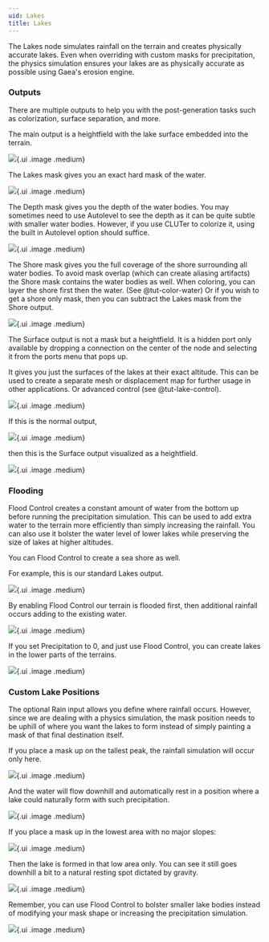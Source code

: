```yaml
---
uid: Lakes
title: Lakes
---
```


The Lakes node simulates rainfall on the terrain and creates physically accurate lakes. Even when overriding with custom masks for precipitation, the physics simulation ensures your lakes are as physically accurate as possible using Gaea's erosion engine.

### Outputs

There are multiple outputs to help you with the post-generation tasks such as colorization, surface separation, and more.

The main output is a heightfield with the lake surface embedded into the terrain.

![](/images/ref/Lakes/Lakes--Normal.webp){.ui .image .medium}

The Lakes mask gives you an exact hard mask of the water.

![](/images/ref/Lakes/Lakes--Mask-Lakes.webp){.ui .image .medium}

The Depth mask gives you the depth of the water bodies. You may sometimes need to use Autolevel to see the depth as it can be quite subtle with smaller water bodies. However, if you use CLUTer to colorize it, using the built in Autolevel option should suffice.

![](/images/ref/Lakes/Lakes--Mask-Depth.webp){.ui .image .medium}

The Shore mask gives you the full coverage of the shore surrounding all water bodies. To avoid mask overlap (which can create aliasing artifacts) the Shore mask contains the water bodies as well. When coloring, you can layer the shore first then the water. (See @tut-color-water) Or if you wish to get a shore only mask, then you can subtract the Lakes mask from the Shore output.

![](/images/ref/Lakes/Lakes--Mask-Shore.webp){.ui .image .medium}

The Surface output is not a mask but a heightfield. It is a hidden port only available by dropping a connection on the center of the node and selecting it from the ports menu that pops up.

It gives you just the surfaces of the lakes at their exact altitude. This can be used to create a separate mesh or displacement map for further usage in other applications. Or advanced control (see @tut-lake-control). 

![](/images/ref/Lakes/Lakes--Mask-Surface.webp){.ui .image .medium}

If this is the normal output,

![](/images/ref/Lakes/Lakes--Surface1.webp){.ui .image .medium}

then this is the Surface output visualized as a heightfield.

![](/images/ref/Lakes/Lakes--Surface2.webp){.ui .image .medium}

### Flooding

Flood Control creates a constant amount of water from the bottom up before running the precipitation simulation. This can be used to add extra water to the terrain more efficiently than simply increasing the rainfall. You can also use it bolster the water level of lower lakes while preserving the size of lakes at higher altitudes.

You can Flood Control to create a sea shore as well.

For example, this is our standard Lakes output.

![](/images/ref/Lakes/Lakes--Flood1.webp){.ui .image .medium}

By enabling Flood Control our terrain is flooded first, then additional rainfall occurs adding to the existing water.

![](/images/ref/Lakes/Lakes--Flood2.webp){.ui .image .medium}

If you set Precipitation to 0, and just use Flood Control, you can create lakes in the lower parts of the terrains.

![](/images/ref/Lakes/Lakes--Flood3.webp){.ui .image .medium}


### Custom Lake Positions
The optional Rain input allows you define where rainfall occurs. However, since we are dealing with a physics simulation, the mask position needs to be uphill of where you want the lakes to form instead of simply painting a mask of that final destination itself.

If you place a mask up on the tallest peak, the rainfall simulation will occur only here.

![](/images/ref/Lakes/Lakes--Custom1.webp){.ui .image .medium}

And the water will flow downhill and automatically rest in a position where a lake could naturally form with such precipitation.

![](/images/ref/Lakes/Lakes--Custom2.webp){.ui .image .medium}

If you place a mask up in the lowest area with no major slopes:

![](/images/ref/Lakes/Lakes--Custom3.webp){.ui .image .medium}

Then the lake is formed in that low area only. You can see it still goes downhill a bit to a natural resting spot dictated by gravity.

![](/images/ref/Lakes/Lakes--Custom4.webp){.ui .image .medium}

Remember, you can use Flood Control to bolster smaller lake bodies instead of modifying your mask shape or increasing the precipitation simulation.

![](/images/ref/Lakes/Lakes--Custom5.webp){.ui .image .medium}

